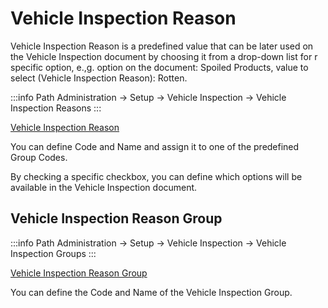 # Vehicle Inspection Reason

Vehicle Inspection Reason is a predefined value that can be later used on the Vehicle Inspection document by choosing it from a drop-down list for r specific option, e.,g. option on the document: Spoiled Products, value to select (Vehicle Inspection Reason): Rotten.

:::info Path
    Administration → Setup → Vehicle Inspection → Vehicle Inspection Reasons
:::

[Vehicle Inspection Reason](./media/vehicle-inspection-reason/vehicle-inspection-reason.webp)

You can define Code and Name and assign it to one of the predefined Group Codes.

By checking a specific checkbox, you can define which options will be available in the Vehicle Inspection document.

## Vehicle Inspection Reason Group

:::info Path
    Administration → Setup → Vehicle Inspection → Vehicle Inspection Groups
:::

[Vehicle Inspection Reason Group](./media/vehicle-inspection-reason/vehicle-inspection-reason-group.webp)

You can define the Code and Name of the Vehicle Inspection Group.
